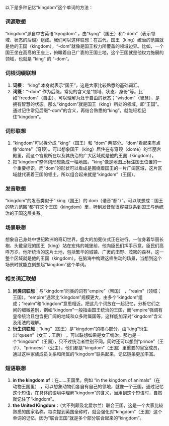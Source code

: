 以下是多种记忆“kingdom”这个单词的方法：

### 词源联想
“kingdom”源自中古英语“kyngdom” ，由“kyng”（国王）和“-dom”（表示领域、状态的后缀）组成。我们可以这样联想：在古代，国王（king）统治的范围就是他的王国（kingdom），“-dom”就像是国王权力所覆盖的领域边界。比如，一个国王坐在高高的王座上，俯瞰着自己广袤的王国土地，这个王国就是他权力施展的领域，也就是 “king” 的 “-dom”。

### 词根词缀联想
1. **词根**： “king” 本身就表示“国王”，这是大家比较熟悉的基础词汇。
2. **词缀**：“-dom” 作为后缀，常见的含义是“领域、状态、身份”等。比如“freedom”（自由），可以理解为处于自由的状态；“wisdom”（智慧），是拥有智慧的状态。那么“kingdom”就是国王（king）所处的领域，即“王国”。通过记住常见后缀“-dom”的含义，再结合熟悉的“king”，就能轻松记住“kingdom”。

### 词形联想
1. “kingdom”可以拆分成 “king”（国王）和 “dom” 两部分。“dom”看起来有点像“dome”（穹顶）。可以想象国王（king）居住在有穹顶（dome）的华丽宫殿里，而这个宫殿所在以及其统治的广大区域就是他的王国（kingdom）。
2. 把“kingdom”整体词形想象成一幅地图。“king”像是地图上标注国王位置的一个重要标识，而“dom”的形状可以看成是围绕着国王的一片广阔区域，这片区域就代表着王国的领土，所以组合起来就是“kingdom”（王国）。

### 发音联想
“kingdom”的发音类似于“  king（国王）的  dom（谐音“都”）”。可以联想成：国王的势力范围“都”在这个王国（kingdom）里，听到发音就很容易联系到国王与他统治的王国这层关系。

### 场景联想
想象自己身处中世纪欧洲的奇幻世界，盛大的加冕仪式正在进行。一位身着华丽长袍、头戴皇冠的国王（king）站在宏伟的城堡前，他向臣民们挥手示意，臣民们高呼万岁。他所统治的这片土地，包括繁华的城镇、广袤的田野、茂密的森林，这一整个区域就是他的王国（kingdom）。在脑海中构建这样生动的场景，当想到这个场景时就能立刻想起“kingdom”这个单词。

### 相关词汇联想
1. **同类词联想**：与“kingdom”同类的词有“empire”（帝国） ，“realm”（领域；王国）。“empire”通常比“kingdom”规模更大，由多个“kingdom”组成；“realm”和“kingdom”意思相近。把这几个词放在一起记忆，分析它们之间的细微差别，例如“kingdom”一般指由国王统治的王国，而“empire”强调有皇帝统治且包含更广阔的地域和众多附属国等，这样能加深对“kingdom”含义及用法的理解。
2. **衍生词联想**：“king”（国王）是“kingdom”的核心部分，由“king”衍生出“queen”（女王；王后） 。可以联想如果是女王统治，那也是一个“kingdom”（王国），只不过统治者性别不同。同时还可以想到“prince”（王子）、“princess”（公主），他们都是“kingdom”（王国）里重要的皇室成员，通过这种家族成员关系和所属的“kingdom”联系起来，记忆链条更加丰富。

### 短语联想
1. **in the kingdom of**：在……王国里。例如 “in the kingdom of animals”（在动物王国里） ，可以想象动物们各自有自己的领地，就像一个王国。通过记忆这个短语，在具体的语境中理解“kingdom”的含义，当用到这个短语时，自然就记住了“kingdom”。
2. **the United Kingdom**：（大不列颠及北爱尔兰）联合王国，这是一个大家比较熟悉的国家名称。每次提到英国全称时，就会强化对“kingdom”（王国）这个单词的记忆，因为“联合王国”就是多个部分联合起来的“kingdom”。 